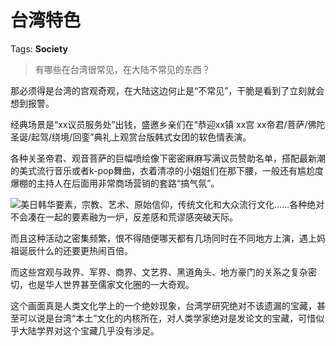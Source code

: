 # 台湾特色

Tags: **Society**

> 有哪些在台湾很常见，在大陆不常见的东西？



那必须得是台湾的宫观奇观，在大陆这边何止是“不常见”，干脆是看到了立刻就会想到报警。

经典场景是“xx议员服务处”出钱，盛邀乡亲们在“恭迎xx镇 xx宫 xx帝君/菩萨/佛陀 圣诞/起驾/绕境/回銮”典礼上观赏台版韩式女团的软色情表演。

各种关圣帝君、观音菩萨的巨幅喷绘像下密密麻麻写满议员赞助名单，搭配最新潮的美式流行音乐或者k-pop舞曲，衣着清凉的小姐姐们在那下腰，一般还有尴尬度爆棚的主持人在后面用非常商场营销的套路“搞气氛”。

![](https://picx.zhimg.com/50/v2-8017b966dcc047149cfb06462966aaa6_720w.jpg?source=2c26e567)美日韩华要素，宗教、艺术、原始信仰，传统文化和大众流行文化……各种绝对不会凑在一起的要素融为一炉，反差感和荒谬感突破天际。

而且这种活动之密集频繁，恨不得随便哪天都有几场同时在不同地方上演，遇上妈祖诞辰什么的还要更热闹百倍。

而这些宫观与政界、军界、商界、文艺界、黑道角头、地方豪门的关系之复杂密切，也是华人世界甚至儒家文化圈的一大奇观。

这个画面真是人类文化学上的一个绝妙现象，台湾学研究绝对不该遗漏的宝藏，甚至可以说是台湾“本土”文化的内核所在，对人类学家绝对是发论文的宝藏，可惜似乎大陆学界对这个宝藏几乎没有涉足。



